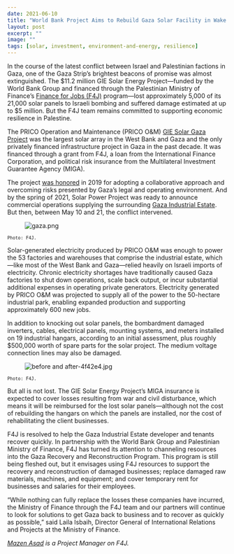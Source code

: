 ```yaml
---
date: 2021-06-10
title: "World Bank Project Aims to Rebuild Gaza Solar Facility in Wake of Conflict"
layout: post
excerpt: ""
image: ""
tags: [solar, investment, environment-and-energy, resilience]
---
```

<p>In the course of the latest conflict between Israel and Palestinian factions in Gaza, one of the Gaza Strip’s brightest beacons of promise was almost extinguished. The $11.2 million GIE Solar Energy Project—funded by the World Bank Group and financed through the Palestinian Ministry of Finance’s <a href="https://www.dai.com/our-work/projects/palestine-finance-for-jobs-f4j">Finance for Jobs (F4J)</a> program—lost approximately 5,000 of its 21,000 solar panels to Israeli bombing and suffered damage estimated at up to $5 million. But the F4J team remains committed to supporting economic resilience in Palestine.</p><p>The PRICO Operation and Maintenance (PRICO O&amp;M) <a href="https://www.worldbank.org/en/about/partners/brief/west-bank-and-gaza-securing-energy-for-growth-and-development">GIE Solar Gaza Project</a> was the largest solar array in the West Bank and Gaza and the only privately financed infrastructure project in Gaza in the past decade. It was financed through a grant from F4J, a loan from the International Finance Corporation, and political risk insurance from the Multilateral Investment Guarantee Agency (MIGA).</p><p>The project <a href="https://www.dai.com/news/dai-led-solar-financing-project-in-palestine-wins-excellence-award-from-world-bank">was honored</a> in 2019 for adopting a collaborative approach and overcoming risks presented by Gaza’s legal and operating environment. And by the spring of 2021, Solar Power Project was ready to announce commercial operations supplying the surrounding <a href="https://www.ifc.org/wps/wcm/connect/news_ext_content/ifc_external_corporate_site/news+and+events/news/impact-stories/solar-power-gaza">Gaza Industrial Estate</a>. But then, between May 10 and 21, the conflict intervened.</p><figure class="kg-card kg-image-card"><img src="https://pubs.ghost.io/uploads/gaza.png" class="kg-image" alt="gaza.png" loading="lazy"></figure><p><code><code>Photo: F4J.</code></code></p><p>Solar-generated electricity produced by PRICO O&amp;M was enough to power the 53 factories and warehouses that comprise the industrial estate, which—like most of the West Bank and Gaza—relied heavily on Israeli imports of electricity. Chronic electricity shortages have traditionally caused Gaza factories to shut down operations, scale back output, or incur substantial additional expenses in operating private generators. Electricity generated by PRICO O&amp;M was projected to supply all of the power to the 50-hectare industrial park, enabling expanded production and supporting approximately 600 new jobs.</p><p>In addition to knocking out solar panels, the bombardment damaged inverters, cables, electrical panels, mounting systems, and meters installed on 19 industrial hangars, according to an initial assessment, plus roughly $500,000 worth of spare parts for the solar project. The medium voltage connection lines may also be damaged.</p><figure class="kg-card kg-image-card"><img src="https://pubs.ghost.io/uploads/before%20and%20after-4f42e4.jpg" class="kg-image" alt="before and after-4f42e4.jpg" loading="lazy"></figure><p><code><code>Photo: F4J.</code></code></p><p>But all is not lost. The GIE Solar Energy Project’s MIGA insurance is expected to cover losses resulting from war and civil disturbance, which means it will be reimbursed for the lost solar panels—although not the cost of rebuilding the hangars on which the panels are installed, nor the cost of rehabilitating the client businesses.</p><p>F4J is resolved to help the Gaza Industrial Estate developer and tenants recover quickly. In partnership with the World Bank Group and Palestinian Ministry of Finance, F4J has turned its attention to channeling resources into the Gaza Recovery and Reconstruction Program. This program is still being fleshed out, but it envisages using F4J resources to support the recovery and reconstruction of damaged businesses; replace damaged raw materials, machines, and equipment; and cover temporary rent for businesses and salaries for their employees.</p><p>“While nothing can fully replace the losses these companies have incurred, the Ministry of Finance through the F4J team and our partners will continue to look for solutions to get Gaza back to business and to recover as quickly as possible,” said Laila Isbaih, Director General of International Relations and Projects at the Ministry of Finance.</p><p><em><a href="https://www.linkedin.com/in/mazen-asad-05459210/">Mazen Asad</a> is a Project Manager on F4J.</em></p>
  